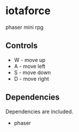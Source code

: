 iotaforce
=========

phaser mini rpg


Controls
--------

* W - move up
* A - move left
* S - move down
* D - move right


Dependencies
------------

Dependencies are included.

* phaser
